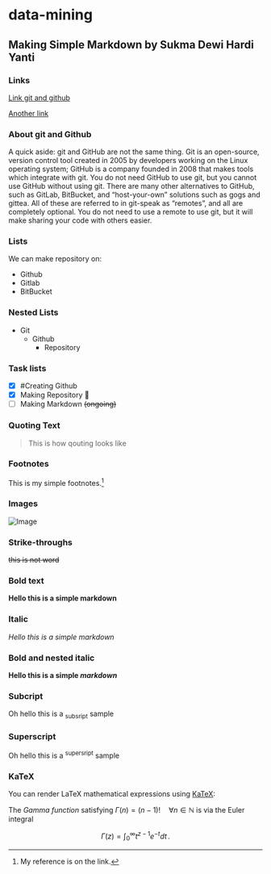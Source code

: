 # data-mining

## Making Simple Markdown by Sukma Dewi Hardi Yanti



### Links
[Link git and github](https://product.hubspot.com/blog/git-and-github-tutorial-for-beginners)

[Another link](https://docs.github.com/en/get-started/writing-on-github/getting-started-with-writing-and-formatting-on-github/basic-writing-and-formatting-syntax)

### About git and Github
A quick aside: git and GitHub are not the same thing. Git is an open-source, version control tool created in 2005 by developers working on the Linux operating system; GitHub is a company founded in 2008 that makes tools which integrate with git. You do not need GitHub to use git, but you cannot use GitHub without using git. There are many other alternatives to GitHub, such as GitLab, BitBucket, and “host-your-own” solutions such as gogs and gittea. All of these are referred to in git-speak as “remotes”, and all are completely optional. You do not need to use a remote to use git, but it will make sharing your code with others easier.

### Lists
We can make repository on:
- Github
- Gitlab
- BitBucket

### Nested Lists
- Git
  - Github
    - Repository

### Task lists
- [x] #Creating Github
- [x] Making Repository 🌼
- [ ] Making Markdown ~~(ongoing)~~

### Quoting Text
> This is how qouting looks like

### Footnotes
This is my simple footnotes.[^1]

[^1]: My reference is on the link.

### Images
![Image](https://media.gcflearnfree.org/content/55e0730c7dd48174331f5164_01_17_2014/whatisacomputer_laptop_computers.jpg)

### Strike-throughs
~~this is not word~~

### Bold text
**Hello this is a simple markdown**

### Italic
*Hello this is a simple markdown*

### Bold and nested italic
**Hello this is a simple _markdown_**

### Subcript
Oh hello this is a <sub> subsript</sub> sample

### Superscript
Oh hello this is a <sup> supersript</sup> sample

### KaTeX
You can render LaTeX mathematical expressions using [KaTeX](https://khan.github.io/KaTeX/):

The *Gamma function* satisfying $\Gamma(n) = (n-1)!\quad\forall n\in\mathbb N$ is via the Euler integral

$$
\Gamma(z) = \int_0^\infty t^{z-1}e^{-t}dt\,.
$$


